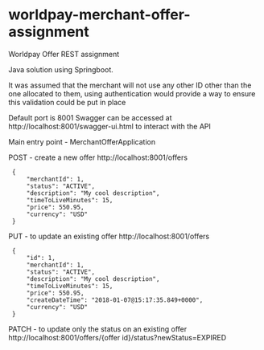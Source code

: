 # worldpay-merchant-offer-assignment
Worldpay Offer REST assignment 


Java solution using Springboot.

It was assumed that the merchant will not use any other ID other than the one allocated to them, using authentication 
would provide a way to ensure this validation could be put in place
  
Default port is 8001
Swagger can be accessed at http://localhost:8001/swagger-ui.html to interact with the API
 
 
Main entry point - MerchantOfferApplication
 
 
 POST - create a new offer
 http://localhost:8001/offers
 
     {
         "merchantId": 1,
         "status": "ACTIVE",
         "description": "My cool description",
         "timeToLiveMinutes": 15,
         "price": 550.95,
         "currency": "USD"
     }
     
     
PUT  - to update an existing offer
http://localhost:8001/offers

     {
         "id": 1,
         "merchantId": 1,
         "status": "ACTIVE",
         "description": "My cool description",
         "timeToLiveMinutes": 15,
         "price": 550.95,
         "createDateTime": "2018-01-07@15:17:35.849+0000",
         "currency": "USD"
     }



PATCH - to update only the status on an existing offer
http://localhost:8001/offers/{offer id}/status?newStatus=EXPIRED

     